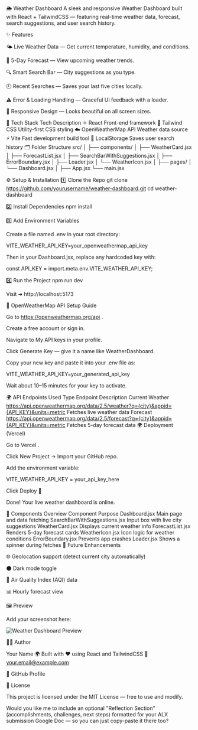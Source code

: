 🌦️ Weather Dashboard
A sleek and responsive Weather Dashboard built with React + TailwindCSS — featuring real-time weather data, forecast, search suggestions, and user search history.

✨ Features

🌤 Live Weather Data — Get current temperature, humidity, and conditions.

📅 5-Day Forecast — View upcoming weather trends.

🔍 Smart Search Bar — City suggestions as you type.

🕘 Recent Searches — Saves your last five cities locally.

⚠️ Error & Loading Handling — Graceful UI feedback with a loader.

📱 Responsive Design — Looks beautiful on all screen sizes.

🧠 Tech Stack
Tech	Description
⚛️ React	Front-end framework
🎨 Tailwind CSS	Utility-first CSS styling
☁️ OpenWeatherMap API	Weather data source
⚡ Vite	Fast development build tool
💾 LocalStorage	Saves user search history
🗂 Folder Structure
src/
│
├── components/
│   ├── WeatherCard.jsx
│   ├── ForecastList.jsx
│   ├── SearchBarWithSuggestions.jsx
│   ├── ErrorBoundary.jsx
│   ├── Loader.jsx
│   └── WeatherIcon.jsx
│
├── pages/
│   └── Dashboard.jsx
│
├── App.jsx
└── main.jsx

⚙️ Setup & Installation
1️⃣ Clone the Repo
git clone https://github.com/yourusername/weather-dashboard.git
cd weather-dashboard

2️⃣ Install Dependencies
npm install

3️⃣ Add Environment Variables

Create a file named .env in your root directory:

VITE_WEATHER_API_KEY=your_openweathermap_api_key


Then in your Dashboard.jsx, replace any hardcoded key with:

const API_KEY = import.meta.env.VITE_WEATHER_API_KEY;

4️⃣ Run the Project
npm run dev


Visit ➜ http://localhost:5173

🔑 OpenWeatherMap API Setup Guide

Go to https://openweathermap.org/api
.

Create a free account or sign in.

Navigate to My API keys in your profile.

Click Generate Key — give it a name like WeatherDashboard.

Copy your new key and paste it into your .env file as:

VITE_WEATHER_API_KEY=your_generated_api_key


Wait about 10–15 minutes for your key to activate.

🌍 API Endpoints Used
Type	Endpoint	Description
Current Weather	https://api.openweathermap.org/data/2.5/weather?q={city}&appid={API_KEY}&units=metric	Fetches live weather data
Forecast	https://api.openweathermap.org/data/2.5/forecast?q={city}&appid={API_KEY}&units=metric	Fetches 5-day forecast data
🌍 Deployment (Vercel)

Go to Vercel
.

Click New Project → Import your GitHub repo.

Add the environment variable:

VITE_WEATHER_API_KEY = your_api_key_here

Click Deploy 🚀

Done! Your live weather dashboard is online.

🧩 Components Overview
Component	Purpose
Dashboard.jsx	Main page and data fetching
SearchBarWithSuggestions.jsx	Input box with live city suggestions
WeatherCard.jsx	Displays current weather info
ForecastList.jsx	Renders 5-day forecast cards
WeatherIcon.jsx	Icon logic for weather conditions
ErrorBoundary.jsx	Prevents app crashes
Loader.jsx	Shows a spinner during fetches
🧱 Future Enhancements

 🌐 Geolocation support (detect current city automatically)

 🌑 Dark mode toggle

 💨 Air Quality Index (AQI) data

 📊 Hourly forecast view

🖼️ Preview

Add your screenshot here:

![Weather Dashboard Preview](./public/preview.png)

🧑‍💻 Author

Your Name
🌍 Built with ❤️ using React and TailwindCSS
📧 your.email@example.com

🔗 GitHub Profile

🪪 License

This project is licensed under the MIT License — free to use and modify.

Would you like me to include an optional "Reflection Section" (accomplishments, challenges, next steps) formatted for your ALX submission Google Doc — so you can just copy-paste it there too?